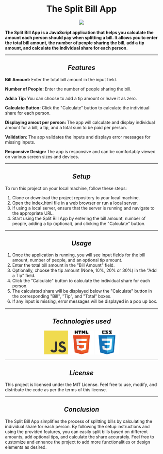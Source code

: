 <div align='center'>
  <h1>The Split Bill App</h1>
  <img src='https://media.giphy.com/media/FAEEL82CUc1JPBas1V/giphy.gif' width='150px' />
</div>
<p> <b>The Split Bill App is a JavaScript application that helps you calculate the amount each person should pay when splitting a bill. It allows you to enter the total bill amount, the number of people sharing the bill, add a tip amount, and calculate the individual share for each person.</b> </p>
<hr>
<h2 align="center"> <em>Features</em></h2>
<p><b>Bill Amount: </b> Enter the total bill amount in the input field.</p>
<p><b>Number of People: </b>Enter the number of people sharing the bill.</p>
<p><b>Add a Tip: </b> You can choose to add a tip amount or leave it as zero.</p>
<p><b>Calculate Button: </b>Click the "Calculate" button to calculate the individual share for each person.</p>
<p><b>Displaying amout per person: </b>The app will calculate and display individual amount for a bill, a tip, and a total sum to be paid per person.</p>
<p><b>Validation: </b> The app validates the inputs and displays error messages for missing inputs.</p>
<p><b>Responsive Design: </b>The app is responsive and can be comfortably viewed on various screen sizes and devices.</p>
<hr>
<h2 align="center"> <em>Setup</em></h2>
<p>To run this project on your local machine, follow these steps:</p>
<ol>
  <li>Clone or download the project repository to your local machine.</li>
  <li>Open the index.html file in a web browser or run a local server.</b></em></li>
  <li>If using a local server, ensure that the server is running and navigate to the appropriate URL.</b></em></li>
  <li>Start using the Split Bill App by entering the bill amount, number of people, adding a tip (optional), and clicking the "Calculate" button.</li>
</ol>
<hr>
<h2 align="center"> <em>Usage</em></h2>
<ol>
  <li>Once the application is running, you will see input fields for the bill amount, number of people, and an optional tip amount.</li>
  <li>Enter the total bill amount in the "Bill Amount" field.</li>
  <li>Optionally, choose the tip amount (None, 10%, 20% or 30%) in the "Add a Tip" field.</li>
  <li>Click the "Calculate" button to calculate the individual share for each person.</li>
  <li>The calculated share will be displayed below the "Calculate" button in the corresponding "Bill", "Tip", and "Total" boxes.</li>
  <li>If any input is missing, error messages will be displayed in a pop up box.</li>
</ol>
<hr>
<div align="center">
<h2><em>Technologies used</em></h2>
  <img src='https://github.com/devicons/devicon/blob/master/icons/javascript/javascript-original.svg' width='80px'/>
  <img src='https://github.com/devicons/devicon/blob/master/icons/html5/html5-original-wordmark.svg' width='80px'/>
  <img src='https://github.com/devicons/devicon/blob/master/icons/css3/css3-original-wordmark.svg' width='80px'/>
</div>
<hr>
<h2 align="center"> <em>License</em></h2>
<p>This project is licensed under the MIT License. Feel free to use, modify, and distribute the code as per the terms of this license.</p>
<hr>
<h2 align="center"> <em>Conclusion</em></h2>
<p>The Split Bill App simplifies the process of splitting bills by calculating the individual share for each person. By following the setup instructions and using the provided features, you can easily split bills based on different amounts, add optional tips, and calculate the share accurately. Feel free to customize and enhance the project to add more functionalities or design elements as desired.</p>
